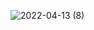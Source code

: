 ![2022-04-13 (8)](https://user-images.githubusercontent.com/72658749/163087943-0c486b0b-9431-40bf-9f1e-9f0e803af4fe.png)
